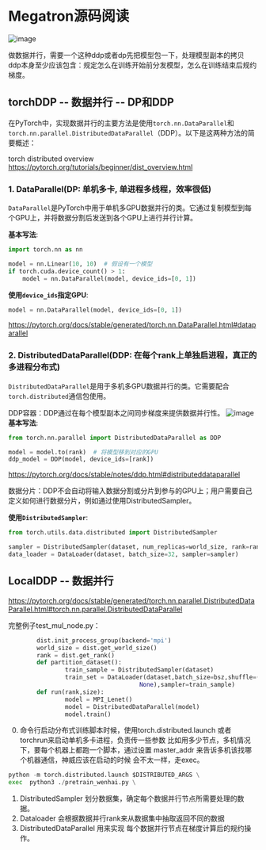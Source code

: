 # Megatron源码阅读
![image](https://github.com/user-attachments/assets/7a66d2d5-94a5-4587-a021-dd4905b671c5)

做数据并行，需要一个这种ddp或者dp先把模型包一下，处理模型副本的拷贝
ddp本身至少应该包含：规定怎么在训练开始前分发模型，怎么在训练结束后规约梯度。

## torchDDP -- 数据并行 -- DP和DDP
在PyTorch中，实现数据并行的主要方法是使用`torch.nn.DataParallel`和`torch.nn.parallel.DistributedDataParallel`（DDP）。以下是这两种方法的简要概述：

torch distributed overview
https://pytorch.org/tutorials/beginner/dist_overview.html

### 1. DataParallel(DP: 单机多卡, 单进程多线程，效率很低)
`DataParallel`是PyTorch中用于单机多GPU数据并行的类。它通过复制模型到每个GPU上，并将数据分割后发送到各个GPU上进行并行计算。

**基本写法**:

```python
import torch.nn as nn

model = nn.Linear(10, 10)  # 假设有一个模型
if torch.cuda.device_count() > 1:
    model = nn.DataParallel(model, device_ids=[0, 1])
```

**使用`device_ids`指定GPU**:
```python
model = nn.DataParallel(model, device_ids=[0, 1])
```
https://pytorch.org/docs/stable/generated/torch.nn.DataParallel.html#dataparallel

### 2. DistributedDataParallel(DDP: 在每个rank上单独启进程，真正的多进程分布式)
`DistributedDataParallel`是用于多机多GPU数据并行的类。它需要配合`torch.distributed`通信包使用。

DDP容器：DDP通过在每个模型副本之间同步梯度来提供数据并行性。
![image](https://github.com/user-attachments/assets/25249b2d-3f46-4824-ab74-710f84cb11bf)
**基本写法**:
```python
from torch.nn.parallel import DistributedDataParallel as DDP

model = model.to(rank)  # 将模型移到对应的GPU
ddp_model = DDP(model, device_ids=[rank])
```
https://pytorch.org/docs/stable/notes/ddp.html#distributeddataparallel


数据分片：DDP不会自动将输入数据分割或分片到参与的GPU上；用户需要自己定义如何进行数据分片，例如通过使用DistributedSampler。

**使用`DistributedSampler`**:
```python
from torch.utils.data.distributed import DistributedSampler

sampler = DistributedSampler(dataset, num_replicas=world_size, rank=rank)
data_loader = DataLoader(dataset, batch_size=32, sampler=sampler)
```
## LocalDDP -- 数据并行

https://pytorch.org/docs/stable/generated/torch.nn.parallel.DistributedDataParallel.html#torch.nn.parallel.DistributedDataParallel

完整例子test_mul_node.py：
```python
        dist.init_process_group(backend='mpi')
        world_size = dist.get_world_size()
        rank = dist.get_rank()
        def partition_dataset():
                train_sample = DistributedSampler(dataset)
                train_set = DataLoader(dataset,batch_size=bsz,shuffle=(train_sample is
                                     None),sampler=train_sample)
        def run(rank,size):
                model = MPI_Lenet()
                model = DistributedDataParallel(model)
                model.train()
```
0. 命令行启动分布式训练脚本时候，使用torch.distributed.launch 或者torchrun来启动单机多卡进程，负责传一些参数 比如用多少节点，多机情况下，要每个机器上都跑一个脚本，通过设置 master_addr 来告诉多机该找哪个机器通信，神威应该在启动的时候 会不太一样，走exec。
```python
python -m torch.distributed.launch $DISTRIBUTED_ARGS \
exec  python3 ./pretrain_wenhai.py \
```
1. DistributedSampler 划分数据集，确定每个数据并行节点所需要处理的数据。
2. Dataloader 会根据数据并行rank来从数据集中抽取返回不同的数据
3. DistributedDataParallel  用来实现 每个数据并行节点在梯度计算后的规约操作。

